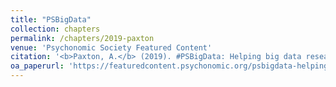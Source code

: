 ```yaml
---
title: "PSBigData"
collection: chapters
permalink: /chapters/2019-paxton
venue: 'Psychonomic Society Featured Content'
citation: '<b>Paxton, A.</b> (2019). #PSBigData: Helping big data research become more ethical and more open. <i>Psychonomic Society Featured Content</i>.'
oa_paperurl: 'https://featuredcontent.psychonomic.org/psbigdata-helping-big-data-research-become-more-ethical-and-more-open/'
---
```

